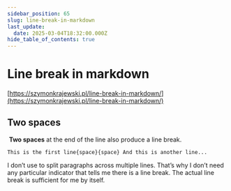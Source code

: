 ```yaml
---
sidebar_position: 65
slug: line-break-in-markdown
last_update:
  date: 2025-03-04T18:32:00.000Z
hide_table_of_contents: true
---
```


# Line break in markdown


[https://szymonkrajewski.pl/line-break-in-markdown/](https://szymonkrajewski.pl/line-break-in-markdown/)


## **Two spaces**


 **Two spaces** at the end of the line also produce a line break.


`This is the first line{space}{space}
And this is another line...`


I don’t use to split paragraphs across multiple lines. That’s why I don’t need any particular indicator that tells me there is a line break. The actual line break is sufficient for me by itself.



      